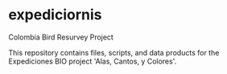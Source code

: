 # expediciornis
 Colombia Bird Resurvey Project

This repository contains files, scripts, and data products for the Expediciones BIO project 'Alas, Cantos, y Colores'.
 